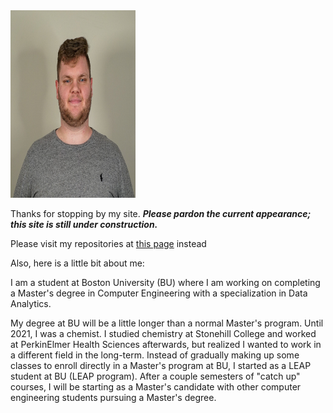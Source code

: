 <img src="https://github.com/pdvnny/pdvnny.github.io/blob/main/Grey-Shirt-1.jpg" alt="Me" width="200" height="300"/>

Thanks for stopping by my site. __*Please pardon the current appearance; this site is still under construction.*__

Please visit my repositories at [this page](https://github.com/pdvnny) instead

Also, here is a little bit about me:

I am a student at Boston University (BU) where I am working on completing a Master's degree in Computer Engineering with a specialization in Data Analytics.

My degree at BU will be a little longer than a normal Master's program. Until 2021, I was a chemist. I studied chemistry at Stonehill College and worked at PerkinElmer Health Sciences afterwards, but realized I wanted to work in a different field in the long-term. Instead of gradually making up some classes to enroll directly in a Master's program at BU, I started as a LEAP student at BU (LEAP program). After a couple semesters of "catch up" courses, I will be starting as a Master's candidate with other computer engineering students pursuing a Master's degree.
